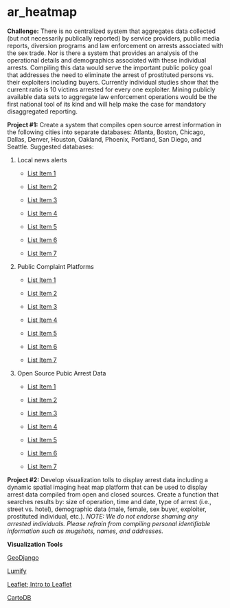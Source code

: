 # ar_heatmap

<b>Challenge:</b> There is no centralized system that aggregates data collected (but not necessarily publically reported) by service providers, public media reports, diversion programs and law enforcement on arrests associated with the sex trade. Nor is there a system that provides an analysis of the operational details and demographics associated with these individual arrests. Compiling this data would serve the important public policy goal that addresses the need to eliminate the arrest of prostituted persons vs. their exploiters including buyers. Currently individual studies show that the current ratio is 10 victims arrested for every one exploiter. Mining publicly available data sets to aggregate law enforcement operations would be the first national tool of its kind and will help make the case for mandatory disaggregated reporting.


<b>Project #1:</b>  Create a system that compiles open source arrest information in the following cities into separate databases: Atlanta, Boston, Chicago, Dallas, Denver, Houston, Oakland, Phoenix, Portland, San Diego, and Seattle. Suggested databases: 
<OL>
<LI>Local news alerts
<UL>
<LI><p><a href="http://www.fulcrumapp.com/" title="Title">
List Item 1</a></p>
<LI><p><a href="http://www.fulcrumapp.com/" title="Title">
List Item 2</a></p>
<LI><p><a href="http://www.fulcrumapp.com/" title="Title">
List Item 3</a></p>
<LI><p><a href="http://www.fulcrumapp.com/" title="Title">
List Item 4</a></p>
<LI><p><a href="http://www.fulcrumapp.com/" title="Title">
List Item 5</a></p>
<LI><p><a href="http://www.fulcrumapp.com/" title="Title">
List Item 6</a></p>
<LI><p><a href="http://www.fulcrumapp.com/" title="Title">
List Item 7</a></p>
</UL>
<LI>Public Complaint Platforms
<UL>
<LI><p><a href="http://www.fulcrumapp.com/" title="Title">
List Item 1</a></p>
<LI><p><a href="http://www.fulcrumapp.com/" title="Title">
List Item 2</a></p>
<LI><p><a href="http://www.fulcrumapp.com/" title="Title">
List Item 3</a></p>
<LI><p><a href="http://www.fulcrumapp.com/" title="Title">
List Item 4</a></p>
<LI><p><a href="http://www.fulcrumapp.com/" title="Title">
List Item 5</a></p>
<LI><p><a href="http://www.fulcrumapp.com/" title="Title">
List Item 6</a></p>
<LI><p><a href="http://www.fulcrumapp.com/" title="Title">
List Item 7</a></p>
</UL> 
<LI>Open Source Pubic Arrest Data
<UL>
<LI><p><a href="http://www.fulcrumapp.com/" title="Title">
List Item 1</a></p>
<LI><p><a href="http://www.fulcrumapp.com/" title="Title">
List Item 2</a></p>
<LI><p><a href="http://www.fulcrumapp.com/" title="Title">
List Item 3</a></p>
<LI><p><a href="http://www.fulcrumapp.com/" title="Title">
List Item 4</a></p>
<LI><p><a href="http://www.fulcrumapp.com/" title="Title">
List Item 5</a></p>
<LI><p><a href="http://www.fulcrumapp.com/" title="Title">
List Item 6</a></p>
<LI><p><a href="http://www.fulcrumapp.com/" title="Title">
List Item 7</a></p>
</UL> 
</OL>

<b>Project #2:</b> Develop visualization tolls to display arrest data including a dynamic spatial imaging heat map platform that  can be used to display arrest data compiled from open and closed sources. Create a function that searches results by: size of operation, time and date, type of arrest (i.e., street vs. hotel), demographic data (male, female, sex buyer, exploiter, prostituted individual, etc.). <i>NOTE: We do not endorse shaming any arrested individuals. Please refrain from compiling personal identifiable information such as mugshots, names, and addresses. </i>



<b>Visualization Tools</b>
<p><a href="https://docs.djangoproject.com/en/1.8/ref/contrib/gis/" title="Title">
GeoDjango</a></p>
<p><a href="http://lumify.io/" title="Title">
Lumify</a></p>
<p><a href="http://leafletjs.com/" title="Title">
Leaflet</a>;<a href="https://github.com/EricSchles/leaflet_flask_basic" title="Title">
Intro to Leaflet</a> </p>
<p><a href="https://cartodb.com/" title="Title">
CartoDB</a></p>
